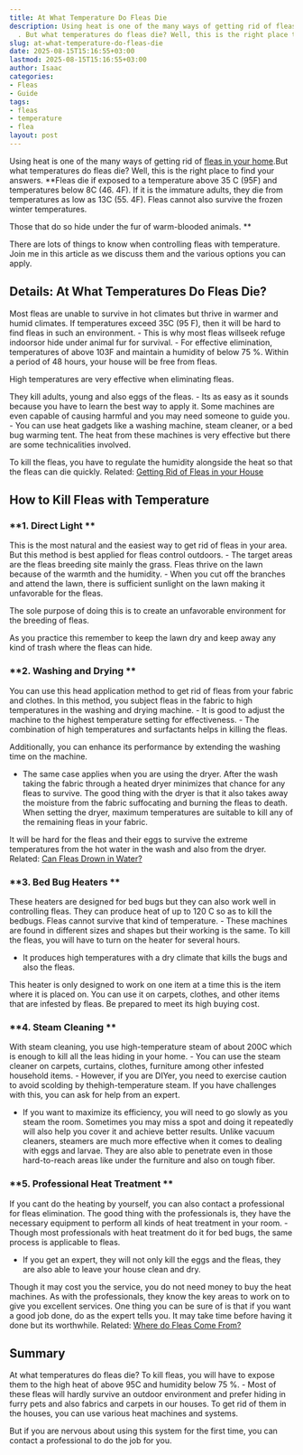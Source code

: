 ```yaml
---
title: At What Temperature Do Fleas Die
description: Using heat is one of the many ways of getting rid of fleas in your home
  . But what temperatures do fleas die? Well, this is the right place to find your...
slug: at-what-temperature-do-fleas-die
date: 2025-08-15T15:16:55+03:00
lastmod: 2025-08-15T15:16:55+03:00
author: Isaac
categories:
- Fleas
- Guide
tags:
- fleas
- temperature
- flea
layout: post
---
```

Using heat is one of the many ways of getting rid of [fleas in your home](https://pestpolicy.com/home-remedies-for-fleas/).But what temperatures do fleas die? Well, this is the right place to find your answers. **Fleas die if exposed to a temperature above 35 C (95F) and temperatures below 8C (46. 4F). If it is the immature adults, they die from temperatures as low as 13C (55. 4F). Fleas cannot also survive the frozen winter temperatures.

Those that do so hide under the fur of warm-blooded animals. **

There are lots of things to know when controlling fleas with temperature. Join me in this article as we discuss them and the various options you can apply.

##  Details: At What Temperatures Do Fleas Die?

Most fleas are unable to survive in hot climates but thrive in warmer and humid climates. If temperatures exceed 35C (95 F), then it will be hard to find fleas in such an environment. - This is why most fleas willseek refuge indoorsor hide under animal fur for survival. - For effective elimination, temperatures of above 103F and maintain a humidity of below 75 %. Within a period of 48 hours, your house will be free from fleas.

High temperatures are very effective when eliminating fleas.

They kill adults, young and also eggs of the fleas. - Its as easy as it sounds because you have to learn the best way to apply it. Some machines are even capable of causing harmful and you may need someone to guide you. - You can use heat gadgets like a washing machine, steam cleaner, or a bed bug warming tent. The heat from these machines is very effective but there are some technicalities involved.

To kill the fleas, you have to regulate the humidity alongside the heat so that the fleas can die quickly. Related: [Getting Rid of Fleas in your House](https://pestpolicy.com/how-to-get-rid-of-fleas-in-the-house-fast/)

##  How to Kill Fleas with Temperature

###  **1. Direct Light **

This is the most natural and the easiest way to get rid of fleas in your area. But this method is best applied for fleas control outdoors. - The target areas are the fleas breeding site mainly the grass. Fleas thrive on the lawn because of the warmth and the humidity. - When you cut off the branches and attend the lawn, there is sufficient sunlight on the lawn making it unfavorable for the fleas.

The sole purpose of doing this is to create an unfavorable environment for the breeding of fleas.

As you practice this remember to keep the lawn dry and keep away any kind of trash where the fleas can hide.

###  **2. Washing and Drying **

You can use this head application method to get rid of fleas from your fabric and clothes. In this method, you subject fleas in the fabric to high temperatures in the washing and drying machine. - It is good to adjust the machine to the highest temperature setting for effectiveness. - The combination of high temperatures and surfactants helps in killing the fleas.

Additionally, you can enhance its performance by extending the washing time on the machine.

- The same case applies when you are using the dryer. After the wash taking the fabric through a heated dryer minimizes that chance for any fleas to survive. The good thing with the dryer is that it also takes away the moisture from the fabric suffocating and burning the fleas to death. When setting the dryer, maximum temperatures are suitable to kill any of the remaining fleas in your fabric.

It will be hard for the fleas and their eggs to survive the extreme temperatures from the hot water in the wash and also from the dryer. Related: [Can Fleas Drown in Water? ](https://pestpolicy.com/do-fleas-drown-in-water/)

###  **3. Bed Bug Heaters **

These heaters are designed for bed bugs but they can also work well in controlling fleas. They can produce heat of up to 120 C so as to kill the bedbugs. Fleas cannot survive that kind of temperature. - These machines are found in different sizes and shapes but their working is the same. To kill the fleas, you will have to turn on the heater for several hours.

- It produces high temperatures with a dry climate that kills the bugs and also the fleas.

This heater is only designed to work on one item at a time this is the item where it is placed on. You can use it on carpets, clothes, and other items that are infested by fleas. Be prepared to meet its high buying cost.

###  **4. Steam Cleaning **

With steam cleaning, you use high-temperature steam of about 200C which is enough to kill all the leas hiding in your home. - You can use the steam cleaner on carpets, curtains, clothes, furniture among other infested household items. - However, if you are DIYer, you need to exercise caution to avoid scolding by thehigh-temperature steam. If you have challenges with this, you can ask for help from an expert.

- If you want to maximize its efficiency, you will need to go slowly as you steam the room. Sometimes you may miss a spot and doing it repeatedly will also help you cover it and achieve better results. Unlike vacuum cleaners, steamers are much more effective when it comes to dealing with eggs and larvae. They are also able to penetrate even in those hard-to-reach areas like under the furniture and also on tough fiber.

###  **5. Professional Heat Treatment **

If you cant do the heating by yourself, you can also contact a professional for fleas elimination. The good thing with the professionals is, they have the necessary equipment to perform all kinds of heat treatment in your room. - Though most professionals with heat treatment do it for bed bugs, the same process is applicable to fleas.

- If you get an expert, they will not only kill the eggs and the fleas, they are also able to leave your house clean and dry.

Though it may cost you the service, you do not need money to buy the heat machines. As with the professionals, they know the key areas to work on to give you excellent services. One thing you can be sure of is that if you want a good job done, do as the expert tells you. It may take time before having it done but its worthwhile. Related: [Where do Fleas Come From? ](https://pestpolicy.com/where-do-fleas-come-from/)

##  Summary

At what temperatures do fleas die? To kill fleas, you will have to expose them to the high heat of above 95C and humidity below 75 %. - Most of these fleas will hardly survive an outdoor environment and prefer hiding in furry pets and also fabrics and carpets in our houses. To get rid of them in the houses, you can use various heat machines and systems.

But if you are nervous about using this system for the first time, you can contact a professional to do the job for you.
